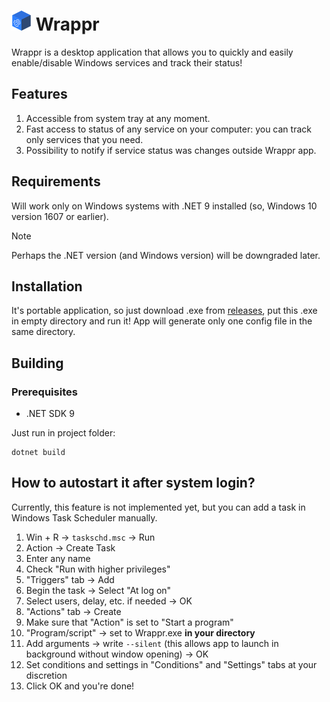 ﻿# <img src="src/Resources/logo64.png" style="width: 32px; height: 32px" alt="Wrappr logo"> Wrappr

Wrappr is a desktop application that allows you to quickly and easily enable/disable Windows services and track their status!

## Features

1. Accessible from system tray at any moment.
2. Fast access to status of any service on your computer: you can track only services that you need.
3. Possibility to notify if service status was changes outside Wrappr app.

## Requirements

Will work only on Windows systems with .NET 9 installed (so, Windows 10 version 1607 or earlier).

> [!NOTE]
> Perhaps the .NET version (and Windows version) will be downgraded later.

## Installation

It's portable application, so just download .exe from [releases](https://github.com/prmncr/Wrappr/releases),
put this .exe in empty directory and run it! App will generate only one config file in the same directory.

## Building

### Prerequisites
- .NET SDK 9

Just run in project folder:
```shell
dotnet build
```

## How to autostart it after system login?

Currently, this feature is not implemented yet, but you can add a task in Windows Task Scheduler manually.
1. Win + R -> `taskschd.msc` -> Run
2. Action -> Create Task
3. Enter any name
4. Check "Run with higher privileges"
5. "Triggers" tab -> Add
6. Begin the task -> Select "At log on"
7. Select users, delay, etc. if needed -> OK
8. "Actions" tab -> Create
9. Make sure that "Action" is set to "Start a program"
10. "Program/script" -> set to Wrappr.exe **in your directory**
11. Add arguments -> write `--silent` (this allows app to launch in background without window opening) -> OK
12. Set conditions and settings in "Conditions" and "Settings" tabs at your discretion
13. Click OK and you're done!